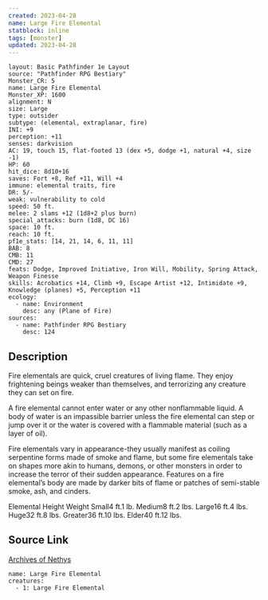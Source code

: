 ```yaml
---
created: 2023-04-28
name: Large Fire Elemental
statblock: inline
tags: [monster]
updated: 2023-04-28
---
```

```statblock
layout: Basic Pathfinder 1e Layout
source: "Pathfinder RPG Bestiary"
Monster_CR: 5
name: Large Fire Elemental
Monster_XP: 1600
alignment: N
size: Large
type: outsider
subtype: (elemental, extraplanar, fire)
INI: +9
perception: +11
senses: darkvision
AC: 19, touch 15, flat-footed 13 (dex +5, dodge +1, natural +4, size -1)
HP: 60
hit_dice: 8d10+16
saves: Fort +8, Ref +11, Will +4
immune: elemental traits, fire
DR: 5/-
weak: vulnerability to cold
speed: 50 ft.
melee: 2 slams +12 (1d8+2 plus burn)
special_attacks: burn (1d8, DC 16)
space: 10 ft.
reach: 10 ft.
pf1e_stats: [14, 21, 14, 6, 11, 11]
BAB: 8
CMB: 11
CMD: 27
feats: Dodge, Improved Initiative, Iron Will, Mobility, Spring Attack, Weapon Finesse
skills: Acrobatics +14, Climb +9, Escape Artist +12, Intimidate +9, Knowledge (planes) +5, Perception +11
ecology:
  - name: Environment
    desc: any (Plane of Fire)
sources:
  - name: Pathfinder RPG Bestiary
    desc: 124
```
## Description
Fire elementals are quick, cruel creatures of living flame. They enjoy frightening beings weaker than themselves, and terrorizing any creature they can set on fire.

A fire elemental cannot enter water or any other nonflammable liquid. A body of water is an impassible barrier unless the fire elemental can step or jump over it or the water is covered with a flammable material (such as a layer of oil).

Fire elementals vary in appearance-they usually manifest as coiling serpentine forms made of smoke and flame, but some fire elementals take on shapes more akin to humans, demons, or other monsters in order to increase the terror of their sudden appearance. Features on a fire elemental’s body are made by darker bits of flame or patches of semi-stable smoke, ash, and cinders.

Elemental Height Weight Small4 ft.1 lb. Medium8 ft.2 lbs. Large16 ft.4 lbs. Huge32 ft.8 lbs. Greater36 ft.10 lbs. Elder40 ft.12 lbs.
## Source Link
[Archives of Nethys](https://aonprd.com/MonsterDisplay.aspx?ItemName=Large%20Fire%20Elemental)
```encounter-table
name: Large Fire Elemental
creatures:
  - 1: Large Fire Elemental
```
